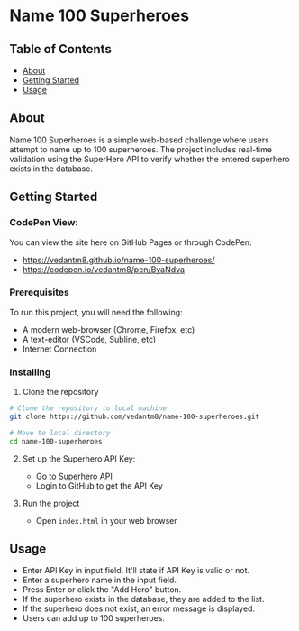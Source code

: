 # Name 100 Superheroes

## Table of Contents

- [About](#about)
- [Getting Started](#getting_started)
- [Usage](#usage)

## About <a name = "about"></a>

Name 100 Superheroes is a simple web-based challenge where users attempt to name up to 100 superheroes. The project includes real-time validation using the SuperHero API to verify whether the entered superhero exists in the database. 

## Getting Started <a name = "getting_started"></a>

### CodePen View:

You can view the site here on GitHub Pages or through CodePen: 

* https://vedantm8.github.io/name-100-superheroes/
* https://codepen.io/vedantm8/pen/ByaNdva

### Prerequisites

To run this project, you will need the following: 

* A modern web-browser (Chrome, Firefox, etc)
* A text-editor (VSCode, Subline, etc)
* Internet Connection 

### Installing

1. Clone the repository
```bash
# Clone the repository to local machine 
git clone https://github.com/vedantm8/name-100-superheroes.git

# Move to local directory
cd name-100-superheroes
```

2. Set up the Superhero API Key:

    * Go to [Superhero API](https://superheroapi.com)
    * Login to GitHub to get the API Key

3. Run the project 
    * Open `index.html` in your web browser


## Usage <a name = "usage"></a>

* Enter API Key in input field. It'll state if API Key is valid or not.
* Enter a superhero name in the input field.
* Press Enter or click the "Add Hero" button.
* If the superhero exists in the database, they are added to the list.
* If the superhero does not exist, an error message is displayed.
* Users can add up to 100 superheroes.
